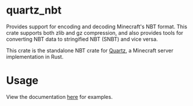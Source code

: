 # quartz_nbt

Provides support for encoding and decoding Minecraft's NBT format. This crate supports both
zlib and gz compression, and also provides tools for converting NBT data to stringified NBT
(SNBT) and vice versa.

This crate is the standalone NBT crate for [Quartz](https://github.com/Rusty-Quartz/Quartz),
a Minecraft server implementation in Rust.

# Usage

View the documentation [here](https://docs.rs/quartz_nbt) for examples.